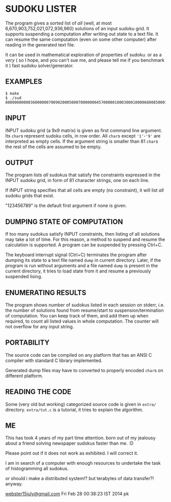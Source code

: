 # SUDOKU LISTER
The program gives a sorted list of
*all*
(well, at most 6,670,903,752,021,072,936,960)
solutions of an input sudoku grid.
It supports suspending a computation after
writing out state to a text file.
It can resume the same computation
(even on some other computer)
after reading in the generated text file.

It can be used in mathematical exploration of properties of sudoku.
or as a *very*
(
so I hope,
and you can't sue me,
and please tell me if you benchmark it
)
fast sudoku solver/generator.


## EXAMPLES

    $ make
    $ ./sud 800000000003600000070090200050007000000045700000100030001000068008500010090000400

## INPUT

INPUT sudoku grid (a 9x9 matrix) is given as first command line argument.
Its `char`s represent sudoku cells, in row order. All `char`s except
`'1'`-`'9'` are interpreted as empty cells. If the argument string is
smaller than 81 `char`s the rest of the cells are assumed to be empty.

## OUTPUT

The program lists *all* sudokus that satisfy the constraints expressed
in the INPUT sudoku grid, in form of 81 character strings, one on each
line.

If INPUT string specifies that all cells are empty (no constraint),
it will list *all* sudoku grids that exist.

"123456789" is the default first argument if none is given.

## DUMPING STATE OF COMPUTATION

If too many sudokus satisfy INPUT constraints, then listing of all 
solutions may take a lot of time. For this reason, a method to suspend
and resume the calculation is supported. A program can be suspended by
pressing Ctrl+C.

The keyboard interrupt signal (Ctrl+C) terminates the program after
dumping its state to a text file named `dump` in current directory.
Later, if the program is run without arguments and a file named
`dump` is present in the current directory, it tries to load state
from it and resume a previously suspended lising.

## ENUMERATING RESULTS

The program shows number of sudokus listed in each session on stderr,
i.e. the number of solutions found from resume/start to
suspension/termination of computation. You can keep track of them,
and add them up when required, to count all listed values in whole
computation. The counter will not overflow for any input string.

## PORTABILITY

The source code can be compiled on any platform that has an ANSI C
compiler with standard C library implemented.

Generated dump files may have to converted to properly encoded `char`s
on different platform.

## READING THE CODE

Some (very old but working) categorized source code is given in `extra/`
directory.  `extra/tut.c` is a tutorial, it tries to explain the algorithm.


## ME

This has took 4 years of my part time attention.
born out of my jealousy about a friend solving newspaper sudokus
faster than me. :D

Please point out if it does not work as exhibited. I will correct it.

I am in search of a computer with enough resources to undertake the task
of histogramming all sudokus.

or should i make a distributed system!?
but terabytes of data transfer?!
anyway.

webster15july@gmail.com
Fri Feb 28 00:38:23 IST 2014
pk
